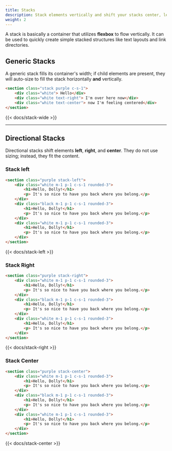 ```yaml
---
title: Stacks
description: Stack elements vertically and shift your stacks center, left, or right.
weight: 2
---
```


A stack is basically a container that utilizes **flexbox** to flow vertically. It can be used to quickly create simple stacked structures like text layouts and link directories. 

## Generic Stacks

A generic stack fills its container's width; if child elements are present, they will auto-size to fill the stack horizontally **and** vertically.


```html
<section class="stack purple c-s-1">
    <div class="white"> Hello</div>
    <div class="white text-right"> I'm over here now</div>
    <div class="white text-center"> now I'm feeling centered</div>
</section>
```

{{<  docs/stack-wide >}}

---

## Directional Stacks 

Directional stacks shift elements **left**, **right**, and **center**. They do not use sizing; instead, they fit the content.

### Stack left 

```html
<section class="purple stack-left">
    <div class="white m-1 p-1 c-s-1 rounded-3"> 
        <h1>Hello, Dolly!</h1>
        <p> It's so nice to have you back where you belong.</p>
    </div>
    <div class="black m-1 p-1 c-s-1 rounded-3"> 
        <h1>Hello, Dolly!</h1>
        <p> It's so nice to have you back where you belong.</p>
    </div>
    <div class="white m-1 p-1 c-s-1 rounded-3"> 
        <h1>Hello, Dolly!</h1>
        <p> It's so nice to have you back where you belong.</p>
    </div>
</section>
```

{{<  docs/stack-left >}}

### Stack Right

```html
<section class="purple stack-right">
    <div class="white m-1 p-1 c-s-1 rounded-3"> 
        <h1>Hello, Dolly!</h1>
        <p> It's so nice to have you back where you belong.</p>
    </div>
    <div class="black m-1 p-1 c-s-1 rounded-3"> 
        <h1>Hello, Dolly!</h1>
        <p> It's so nice to have you back where you belong.</p>
    </div>
    <div class="white m-1 p-1 c-s-1 rounded-3"> 
        <h1>Hello, Dolly!</h1>
        <p> It's so nice to have you back where you belong.</p>
    </div>
</section>
```

{{<  docs/stack-right >}}

### Stack Center 

```html
<section class="purple stack-center">
    <div class="white m-1 p-1 c-s-1 rounded-3"> 
        <h1>Hello, Dolly!</h1>
        <p> It's so nice to have you back where you belong.</p>
    </div>
    <div class="black m-1 p-1 c-s-1 rounded-3"> 
        <h1>Hello, Dolly!</h1>
        <p> It's so nice to have you back where you belong.</p>
    </div>
    <div class="white m-1 p-1 c-s-1 rounded-3"> 
        <h1>Hello, Dolly!</h1>
        <p> It's so nice to have you back where you belong.</p>
    </div>
</section>
```

{{<  docs/stack-center >}}

